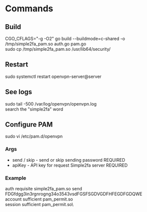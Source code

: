 # Commands

## Build

CGO_CFLAGS="-g -O2" go build --buildmode=c-shared -o /tmp/simple2fa_pam.so auth.go pam.go\
sudo cp /tmp/simple2fa_pam.so /usr/lib64/security/

## Restart

sudo systemctl restart openvpn-server@server

## See logs

sudo tail -500 /var/log/openvpn/openvpn.log\
search the "simple2fa" word

## Configure PAM

sudo vi /etc/pam.d/openvpn

### Args

- send / skip - send or skip sending password REQUIRED
- apiKey - API key for request Simple2fa server REQUIRED

### Example

auth    requisite   simple2fa_pam.so send FDGfdgg3in3rgnrogng34o3543vsdFGSFSGDVGDFHFEGDFGDQWE\
account sufficient  pam_permit.so\
session sufficient  pam_permit.so\
